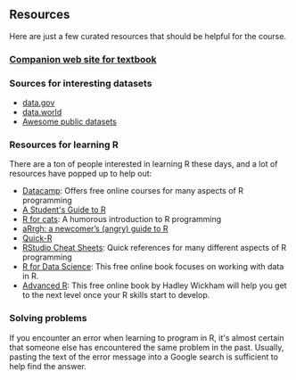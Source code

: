 
## Resources

Here are just a few curated resources that should be helpful for the course.

### [Companion web site for textbook](https://edge.sagepub.com/field-an-adventure-in-stats)

### Sources for interesting datasets

- [data.gov](https://catalog.data.gov/)
- [data.world](http://data.world)
- [Awesome public datasets](https://github.com/caesar0301/awesome-public-datasets)

### Resources for learning R

There are a ton of people interested in learning R these days, and a lot of resources have popped up to help out:

- [Datacamp](https://www.datacamp.com/): Offers free online courses for many aspects of R programming
- [A Student's Guide to R](https://cran.r-project.org/doc/contrib/Horton+Pruim+Kaplan_MOSAIC-StudentGuide.pdf)
- [R for cats](https://rforcats.net/): A humorous introduction to R programming
- [aRrgh: a newcomer’s (angry) guide to R](http://arrgh.tim-smith.us/)
- [Quick-R](http://www.statmethods.net/index.html)
- [RStudio Cheat Sheets](https://www.rstudio.com/resources/cheatsheets/): Quick references for many different aspects of R programming
- [R for Data Science](http://r4ds.had.co.nz/index.html): This free online book focuses on working with data in R.
- [Advanced R](http://adv-r.had.co.nz/): This free online book by Hadley Wickham will help you get to the next level once your R skills start to develop.

### Solving problems

If you encounter an error when learning to program in R, it's almost certain that someone else has encountered the same problem in the past.  Usually, pasting the text of the error message into a Google search is sufficient to help find the answer.
